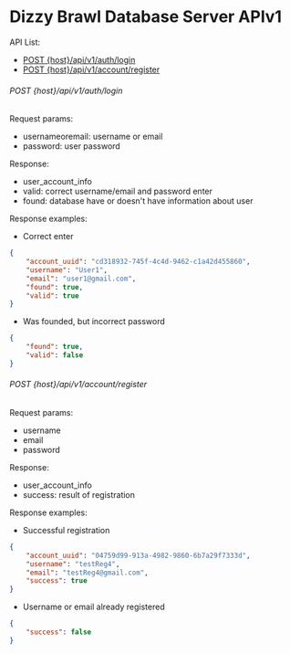 # Dizzy Brawl Database Server APIv1

API List:

- [POST {host}/api/v1/auth/login](#post-hostapiv1authlogin)
- [POST {host}/api/v1/account/register](#post-hostapiv1accountregister)

###### POST {host}/api/v1/auth/login

Request params:

- usernameoremail: username or email
- password: user password

Response:

- user_account_info
- valid: correct username/email and password enter
- found: database have or doesn't have information about user

Response examples:

- Correct enter

```json
{
    "account_uuid": "cd318932-745f-4c4d-9462-c1a42d455860",
    "username": "User1",
    "email": "user1@gmail.com",
    "found": true,
    "valid": true
}
```

- Was founded, but incorrect password

```json
{
    "found": true,
    "valid": false
}
```

###### POST {host}/api/v1/account/register

Request params:

- username
- email
- password

Response:

- user_account_info
- success: result of registration

Response examples:

- Successful registration

```json
{
    "account_uuid": "04759d99-913a-4982-9860-6b7a29f7333d",
    "username": "testReg4",
    "email": "testReg4@gmail.com",
    "success": true
}
```

- Username or email already registered
```json
{
    "success": false
}
```
